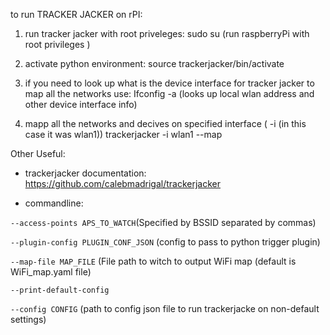 to run TRACKER JACKER on rPI:
1. run tracker jacker with root priveleges: 
sudo su (run raspberryPi with root privileges )

2. activate python environment:
source trackerjacker/bin/activate

3. if you need to look up what is the device interface for tracker jacker to map all the networks use:
Ifconfig -a (looks up local wlan address and other device interface info)

4. mapp all the networks and decives on specified interface ( -i (in this case  it was wlan1))
trackerjacker -i wlan1 --map



Other Useful:

- trackerjacker documentation:
https://github.com/calebmadrigal/trackerjacker

- commandline:

```--access-points APS_TO_WATCH```(Specified by BSSID separated by commas)

```--plugin-config PLUGIN_CONF_JSON``` (config to pass to python trigger plugin)

```--map-file MAP_FILE```  (File path to witch to output WiFi map (default is WiFi_map.yaml file) 

```--print-default-config```

```--config CONFIG``` (path to config json file to run trackerjacke on non-default settings)






